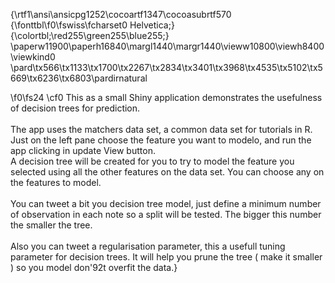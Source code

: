 {\rtf1\ansi\ansicpg1252\cocoartf1347\cocoasubrtf570
{\fonttbl\f0\fswiss\fcharset0 Helvetica;}
{\colortbl;\red255\green255\blue255;}
\paperw11900\paperh16840\margl1440\margr1440\vieww10800\viewh8400\viewkind0
\pard\tx566\tx1133\tx1700\tx2267\tx2834\tx3401\tx3968\tx4535\tx5102\tx5669\tx6236\tx6803\pardirnatural

\f0\fs24 \cf0 This as a small Shiny application demonstrates the usefulness of decision trees for prediction. \
\
The app uses the matchers data set, a common data set for tutorials in R.\
Just on the left pane choose the feature you want to modelo, and run the app clicking in update View button.\
A decision tree will be created for you to try to model the feature you selected using all the other features on the data set. You can choose any on the features to model.\
\
You can tweet a bit you decision tree model, just define a minimum number of observation in each note so a split will be tested. The bigger this number the smaller the tree.\
\
Also you can tweet a regularisation parameter, this a usefull tuning parameter for decision trees. It will help you prune the tree ( make it smaller ) so you model don\'92t overfit the data.}